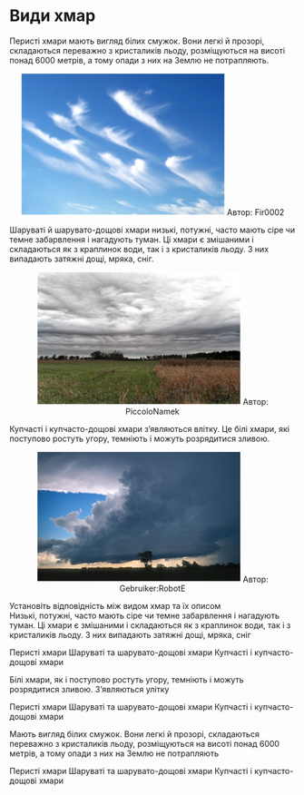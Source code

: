 # Види хмар


<span class="p1">Перисті</span> хмари мають вигляд білих смужок. Вони легкі й прозорі,
складаються переважно з кристаликів льоду, розміщуються на висоті понад
6000 метрів, а тому опади з них на Землю не потрапляють.

<div align="center">
<img src="8.png" width="360">
Автор: <span class="p1">Fir0002</span>
</div>

<span class="p1">Шаруваті</span> й <span class="p1">шарувато-дощові хмари</span> низькі, потужні, часто мають
сіре чи темне забарвлення і нагадують туман. Ці хмари є змішаними і
складаються як з краплинок води, так і з кристаликів льоду. З них
випадають затяжні дощі, мряка, сніг.

<div align="center">
<img src="9.png" width="360">
Автор: <span class="p1">PiccoloNamek</span>
</div>

<span class="p1">Купчасті</span> і <span class="p1">купчасто-дощові</span> хмари з’являються влітку. Це білі
хмари, які поступово ростуть угору, темніють і можуть розрядитися
зливою.

<div align="center">
<img src="10.png" width="360">
Автор: <span class="p1">Gebruiker:RobotE</span>
</div>

<quiz>
<question>
<p>Установіть відповідність між видом хмар та їх описом<br>
Низькі, потужні, часто мають сіре чи темне забарвлення і нагадують туман. Ці хмари є змішаними і складаються як з краплинок води, так і з кристаликів льоду. З них випадають затяжні дощі, мряка, сніг</p>
<answer>Перисті хмари</answer>
<answer correct>Шаруваті та шарувато-дощові хмари</answer>
<answer>Купчасті і купчасто-дощові хмари</answer>
</question>
<question>
<p>Білі хмари, як і поступово ростуть угору, темніють і можуть розрядитися зливою. З’являються улітку</p>
<answer>Перисті хмари</answer>
<answer>Шаруваті та шарувато-дощові хмари</answer>
<answer correct>Купчасті і купчасто-дощові хмари</answer>
</question>
<question>
<p>Мають вигляд білих смужок. Вони легкі й прозорі, складаються переважно з кристаликів льоду, розміщуються на висоті понад 6000 метрів, а тому опади з них на Землю не потрапляють</p>
<answer correct>Перисті хмари</answer>
<answer>Шаруваті та шарувато-дощові хмари</answer>
<answer>Купчасті і купчасто-дощові хмари</answer>
</question>
</quiz>